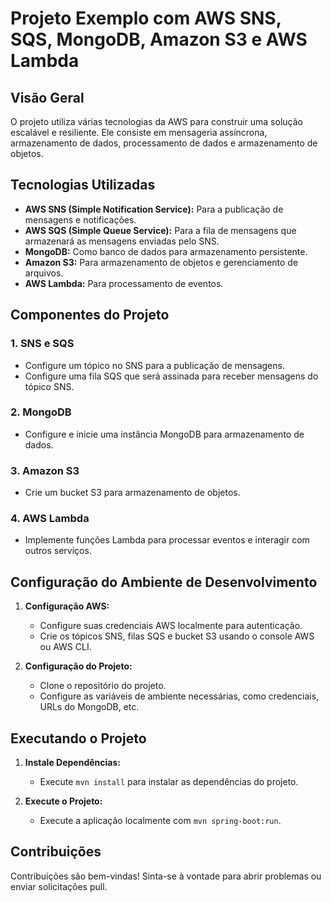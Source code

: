 # Projeto Exemplo com AWS SNS, SQS, MongoDB, Amazon S3 e AWS Lambda

## Visão Geral

O projeto utiliza várias tecnologias da AWS para construir uma solução escalável e resiliente. Ele consiste em mensageria assíncrona, armazenamento de dados, processamento de dados e armazenamento de objetos.

## Tecnologias Utilizadas

- **AWS SNS (Simple Notification Service):** Para a publicação de mensagens e notificações.
- **AWS SQS (Simple Queue Service):** Para a fila de mensagens que armazenará as mensagens enviadas pelo SNS.
- **MongoDB:** Como banco de dados para armazenamento persistente.
- **Amazon S3:** Para armazenamento de objetos e gerenciamento de arquivos.
- **AWS Lambda:** Para processamento de eventos.


## Componentes do Projeto

### 1. SNS e SQS

- Configure um tópico no SNS para a publicação de mensagens.
- Configure uma fila SQS que será assinada para receber mensagens do tópico SNS.

### 2. MongoDB

- Configure e inicie uma instância MongoDB para armazenamento de dados.

### 3. Amazon S3

- Crie um bucket S3 para armazenamento de objetos.

### 4. AWS Lambda

- Implemente funções Lambda para processar eventos e interagir com outros serviços.

## Configuração do Ambiente de Desenvolvimento

1. **Configuração AWS:**
   - Configure suas credenciais AWS localmente para autenticação.
   - Crie os tópicos SNS, filas SQS e bucket S3 usando o console AWS ou AWS CLI.

2. **Configuração do Projeto:**
   - Clone o repositório do projeto.
   - Configure as variáveis de ambiente necessárias, como credenciais, URLs do MongoDB, etc.

## Executando o Projeto

1. **Instale Dependências:**
   - Execute `mvn install` para instalar as dependências do projeto.

2. **Execute o Projeto:**
   - Execute a aplicação localmente com `mvn spring-boot:run`.

## Contribuições

Contribuições são bem-vindas! Sinta-se à vontade para abrir problemas ou enviar solicitações pull.



